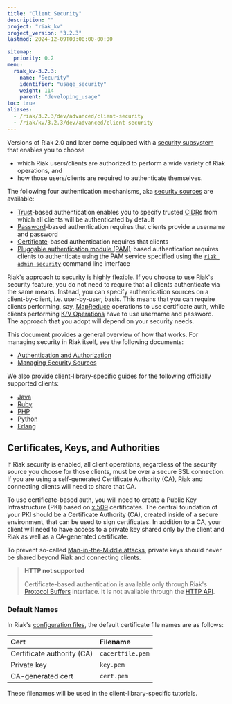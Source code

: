 ```yaml
---
title: "Client Security"
description: ""
project: "riak_kv"
project_version: "3.2.3"
lastmod: 2024-12-09T00:00:00-00:00

sitemap:
  priority: 0.2
menu:
  riak_kv-3.2.3:
    name: "Security"
    identifier: "usage_security"
    weight: 114
    parent: "developing_usage"
toc: true
aliases:
  - /riak/3.2.3/dev/advanced/client-security
  - /riak/kv/3.2.3/dev/advanced/client-security
---
```


Versions of Riak 2.0 and later come equipped with a [security subsystem]({{<baseurl>}}riak/kv/3.2.3/using/security/basics) that enables you to choose

* which Riak users/clients are authorized to perform a wide variety of
  Riak operations, and
* how those users/clients are required to authenticate themselves.

The following four authentication mechanisms, aka [security sources]({{<baseurl>}}riak/kv/3.2.3/using/security/managing-sources/) are available:

* [Trust]({{<baseurl>}}riak/kv/3.2.3/using/security/managing-sources/#trust-based-authentication)-based
  authentication enables you to specify trusted
  [CIDR](http://en.wikipedia.org/wiki/Classless_Inter-Domain_Routing)s
  from which all clients will be authenticated by default
* [Password]({{<baseurl>}}riak/kv/3.2.3/using/security/managing-sources/#password-based-authentication)-based authentication requires
  that clients provide a username and password
* [Certificate]({{<baseurl>}}riak/kv/3.2.3/using/security/managing-sources/#certificate-based-authentication)-based authentication
  requires that clients
* [Pluggable authentication module (PAM)]({{<baseurl>}}riak/kv/3.2.3/using/security/managing-sources/#pam-based-authentication)-based authentication requires
  clients to authenticate using the PAM service specified using the
  [`riak admin security`]({{<baseurl>}}riak/kv/3.2.3/using/security/managing-sources/#managing-sources)
  command line interface

Riak's approach to security is highly flexible. If you choose to use
Riak's security feature, you do not need to require that all clients
authenticate via the same means. Instead, you can specify authentication
sources on a client-by-client, i.e. user-by-user, basis. This means that
you can require clients performing, say, [MapReduce]({{<baseurl>}}riak/kv/3.2.3/developing/usage/mapreduce/)
operations to use certificate auth, while clients performing [K/V Operations]({{<baseurl>}}riak/kv/3.2.3/developing/usage) have to use username and password. The approach
that you adopt will depend on your security needs.

This document provides a general overview of how that works. For
managing security in Riak itself, see the following documents:

* [Authentication and Authorization]({{<baseurl>}}riak/kv/3.2.3/using/security/basics)
* [Managing Security Sources]({{<baseurl>}}riak/kv/3.2.3/using/security/managing-sources/)

We also provide client-library-specific guides for the following
officially supported clients:

* [Java]({{<baseurl>}}riak/kv/3.2.3/developing/usage/security/java)
* [Ruby]({{<baseurl>}}riak/kv/3.2.3/developing/usage/security/ruby)
* [PHP]({{<baseurl>}}riak/kv/3.2.3/developing/usage/security/php)
* [Python]({{<baseurl>}}riak/kv/3.2.3/developing/usage/security/python)
* [Erlang]({{<baseurl>}}riak/kv/3.2.3/developing/usage/security/erlang)

## Certificates, Keys, and Authorities

If Riak security is enabled, all client operations, regardless of the
security source you choose for those clients, must be over a secure SSL
connection. If you are using a self-generated Certificate Authority
(CA), Riak and connecting clients will need to share that CA.

To use certificate-based auth, you will need to create a Public Key
Infrastructure (PKI) based on
[x.509](http://en.wikipedia.org/wiki/X.509) certificates. The central
foundation of your PKI should be a Certificate Authority (CA), created
inside of a secure environment, that can be used to sign certificates.
In addition to a CA, your client will need to have access to a private
key shared only by the client and Riak as well as a CA-generated
certificate.

To prevent so-called [Man-in-the-Middle
attacks](http://en.wikipedia.org/wiki/Man-in-the-middle_attack), private
keys should never be shared beyond Riak and connecting clients.

> **HTTP not supported**
>
> Certificate-based authentication is available only through Riak's
[Protocol Buffers]({{<baseurl>}}riak/kv/3.2.3/developing/api/protocol-buffers/) interface. It is not available through the
[HTTP API]({{<baseurl>}}riak/kv/3.2.3/developing/api/http).

### Default Names

In Riak's [configuration files]({{<baseurl>}}riak/kv/3.2.3/configuring/reference/#security), the
default certificate file names are as follows:

Cert | Filename
:----|:-------
Certificate authority (CA) | `cacertfile.pem`
Private key | `key.pem`
CA-generated cert | `cert.pem`

These filenames will be used in the client-library-specific tutorials.

